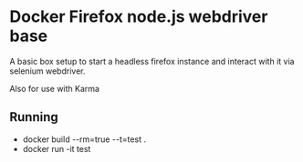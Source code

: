 Docker Firefox node.js webdriver base
============

A basic box setup to start a headless firefox instance and interact with it via
selenium webdriver.

Also for use with Karma


## Running

* docker build --rm=true --t=test .
* docker run -it test
